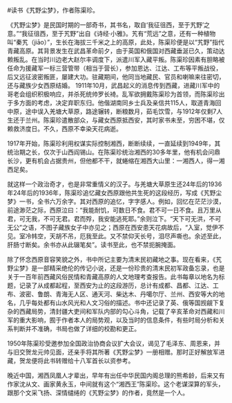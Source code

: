 \#读书《艽野尘梦》，作者陈渠珍。

《艽野尘梦》是民国时期的一部奇书，其书名，取自‘我征徂西，至于艽野’之意。”“我征徂西，至于艽野”出自《诗经·小雅》。艽有“荒远”之意，还有一种植物叫“秦艽（jiāo）”，生长在海拔三千米之上的高原，此处，陈渠珍便是以“艽野”指代青藏高原。其背景发生在武昌革命前夕，由于英国和俄国对西藏垂涎已久，策动达赖叛乱。在当时川边老大赵尔丰调度下，派遣川军入藏平叛。陈渠珍因素有胆略被任命为援藏军一标三营管带（相当于营长），参加恩达、江达、工布等平叛战役，后又远征波密叛匪，屡建大功。驻藏期间，他同当地藏民、官员和喇嘛来往密切，还与藏族少女西原结婚。 1911年10月，武昌起义的消息传到西藏，进藏川军中的哥老会组织积极响应，并杀死统帅罗长裿。乱军欲拥戴陈渠珍为首领，而陈渠珍出于多方面的考虑，决定弃职东归。他偕湖南同乡士兵及亲信共115人，取道青海回中原，途中误入羌塘大草原，路途辗转，断粮数月，茹毛饮雪，与1912年仅剩7人生还于兰州。陈渠珍遣散部众，与藏女西原抵西安，其时家书未至，穷困不堪，仅赖救济度日。不久，西原不幸染天花病逝。

1917年开始，陈渠珍利用权谋实际控制湘西，断断续续，一直延续到1949年，其统治期之长，仅次于山西阎锡山。在陈渠珍统治湘西的30多年里，他有机会问鼎长沙，更有机会占据贵州，但他都不干，就蜷缩在湘西大山里：一湘西人，得一湘西足矣。

就这样一个政治奇才，也是非常重情义的汉子。与羌塘大草原生还24年后的1936年24年后的1936年，陈渠珍追忆藏女西原跟他共生死的这段经历，写成《艽野尘梦》一书，全书六万余字。其对西原的追忆，字字感人。例如，回忆在茫茫沙漠，前途渺茫之际，西原泣曰：“我能耐饥，可数日不食。君不可一日不食。且万里从君，可无我，不可无君。君而殍，我安能逃死耶。”余则泣下。“天下可无洪，不可无公”之语，不图子藏族女子中亦见之；西原在西安患天花病故后，“入室，觉伊不见。室冷帏空，天胡不吊，厄我至此。又不禁仰天长号，泪尽声嘶也。余述至此，肝肠寸断矣。余书亦从此辍笔矣”。读书至此，也不禁扼腕掩面。

除了怀念西原音容笑貌之外，书中所记主要为清末民初藏地之事。现在看来，《艽野尘梦》是一部精采绝伦的传记小说，还是一份珍贵的清末民初军政备忘录，也是关于一百年前西藏风俗民情和青藏高原的人文地理考查报告。此书每章以地名为标题，记录了从成都起程，至西安为止的这段游历，总计有成都、昌都、江达、工布、波密、鲁朗、青海无人区、通天河、柴达木、丹噶尔厅、兰州、西安等大的地名，几乎每处都有山水风光和人文习俗的描述。书中还记录了英、俄等国觊觎下复杂的西藏局势，清封疆大吏间和军队内部的勾心斗角，记载了辛亥革命对西藏和川军的重大影响，囿于作者本人的局势观，以及当时的信息条件，有些时局分析和关系判断并不准确，书局也做了详细的校勘和更正。

1950年陈渠珍受邀参加全国政治协商会议扩大会议，谒见了毛泽东、周恩来，并与旧交贺龙元帅见面，还亲手将其所著《艽野尘梦》一册相赠。那时正好解放军进藏，贺龙便将此书转赠给十八军首长以资参考。

晚近中国，湘西凤凰人才辈出，早年有出任中华民国内阁总理的熊希龄，后来又有作家沈从文、画家黄永玉，中间就有这个“湘西王”陈渠珍。这个老谋深算的军头，跟那个文采飞扬、深情缱绻的《艽野尘梦》的作者，竟然是一个人。